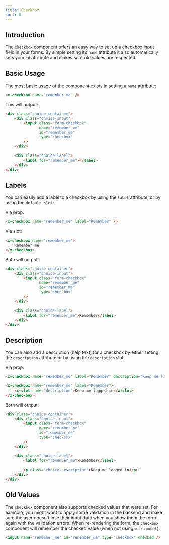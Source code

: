 ```yaml
---
title: Checkbox
sort: 8
---
```


## Introduction

The `checkbox` component offers an easy way to set up a checkbox input field in your forms.
By simple setting its `name` attribute it also automatically sets your `id` attribute and makes
sure old values are respected.

## Basic Usage

The most basic usage of the component exists in setting a `name` attribute:

```html
<x-checkbox name="remember_me" />
```

This will output:

```html
<div class="choice-container">
    <div class="choice-input">
        <input class="form-checkbox"
               name="remember_me"
               id="remember_me"
               type="checkbox" 
        />
    </div>

    <div class="choice-label">
        <label for="remember_me"></label>
    </div>
</div>
```

## Labels

You can easily add a label to a checkbox by using the `label` attribute, or by using the `default slot`:

Via prop:
```html
<x-checkbox name="remember_me" label="Remember" />
```

Via slot:
```html
<x-checkbox name="remember_me">
    Remember me
</x-checkbox>
```

Both will output:
```html
<div class="choice-container">
    <div class="choice-input">
        <input class="form-checkbox"
               name="remember_me"
               id="remember_me"
               type="checkbox" 
        />
    </div>

    <div class="choice-label">
        <label for="remember_me">Remember</label>
    </div>
</div>
```

## Description

You can also add a description (help text) for a checkbox by either setting the `description` attribute or 
by using the `description` slot.

Via prop:
```html
<x-checkbox name="remember_me" label="Remember" description="Keep me logged in" />
```

```html
<x-checkbox name="remember_me" label="Remember">
    <x-slot name="description">Keep me logged in</x-slot>
</x-checkbox>
```

Both will output:
```html
<div class="choice-container">
    <div class="choice-input">
        <input class="form-checkbox"
               name="remember_me"
               id="remember_me"
               type="checkbox" 
        />
    </div>

    <div class="choice-label">
        <label for="remember_me">Remember</label>
        
        <p class="choice-description">Keep me logged in</p>
    </div>
</div>
```

## Old Values

The `checkbox` component also supports checked values that were set. For example,
you might want to apply some validation in the backend and make sure the user
doesn't lose their input data when you show them the form again with the validation errors.
When re-rendering the form, the `checkbox` component will remember the checked value (when not using `wire:model`):

```html
<input name="remember_me" id="remember_me" type="checkbox" checked />
```
